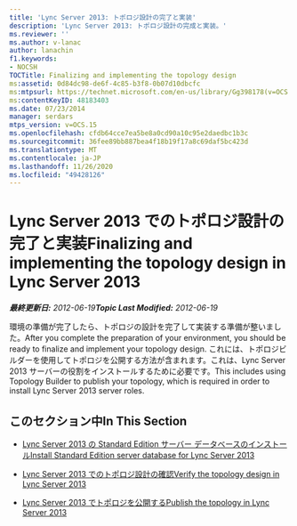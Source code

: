 ```yaml
---
title: 'Lync Server 2013: トポロジ設計の完了と実装'
description: 'Lync Server 2013: トポロジ設計の完成と実装。'
ms.reviewer: ''
ms.author: v-lanac
author: lanachin
f1.keywords:
- NOCSH
TOCTitle: Finalizing and implementing the topology design
ms:assetid: 0d84dc98-de6f-4c85-b3f8-0b07d10dbcfc
ms:mtpsurl: https://technet.microsoft.com/en-us/library/Gg398178(v=OCS.15)
ms:contentKeyID: 48183403
ms.date: 07/23/2014
manager: serdars
mtps_version: v=OCS.15
ms.openlocfilehash: cfdb64cce7ea5be8a0cd90a10c95e2daedbc1b3c
ms.sourcegitcommit: 36fee89bb887bea4f18b19f17a8c69daf5bc423d
ms.translationtype: MT
ms.contentlocale: ja-JP
ms.lasthandoff: 11/26/2020
ms.locfileid: "49428126"
---
```

# <a name="finalizing-and-implementing-the-topology-design-in-lync-server-2013"></a><span data-ttu-id="06fef-103">Lync Server 2013 でのトポロジ設計の完了と実装</span><span class="sxs-lookup"><span data-stu-id="06fef-103">Finalizing and implementing the topology design in Lync Server 2013</span></span>

<div data-xmlns="http://www.w3.org/1999/xhtml">

<div class="topic" data-xmlns="http://www.w3.org/1999/xhtml" data-msxsl="urn:schemas-microsoft-com:xslt" data-cs="https://msdn.microsoft.com/">

<div data-asp="https://msdn2.microsoft.com/asp">



</div>

<div id="mainSection">

<div id="mainBody"><span data-ttu-id="06fef-104">

<span> </span></span><span class="sxs-lookup"><span data-stu-id="06fef-104">

<span> </span></span></span>

<span data-ttu-id="06fef-105">_**最終更新日:** 2012-06-19_</span><span class="sxs-lookup"><span data-stu-id="06fef-105">_**Topic Last Modified:** 2012-06-19_</span></span>

<span data-ttu-id="06fef-106">環境の準備が完了したら、トポロジの設計を完了して実装する準備が整いました。</span><span class="sxs-lookup"><span data-stu-id="06fef-106">After you complete the preparation of your environment, you should be ready to finalize and implement your topology design.</span></span> <span data-ttu-id="06fef-107">これには、トポロジビルダーを使用してトポロジを公開する方法が含まれます。これは、Lync Server 2013 サーバーの役割をインストールするために必要です。</span><span class="sxs-lookup"><span data-stu-id="06fef-107">This includes using Topology Builder to publish your topology, which is required in order to install Lync Server 2013 server roles.</span></span>

<div>

## <a name="in-this-section"></a><span data-ttu-id="06fef-108">このセクション中</span><span class="sxs-lookup"><span data-stu-id="06fef-108">In This Section</span></span>

  - [<span data-ttu-id="06fef-109">Lync Server 2013 の Standard Edition サーバー データベースのインストール</span><span class="sxs-lookup"><span data-stu-id="06fef-109">Install Standard Edition server database for Lync Server 2013</span></span>](lync-server-2013-install-standard-edition-server-database.md)

  - [<span data-ttu-id="06fef-110">Lync Server 2013 でのトポロジ設計の確認</span><span class="sxs-lookup"><span data-stu-id="06fef-110">Verify the topology design in Lync Server 2013</span></span>](lync-server-2013-verify-the-topology-design.md)

  - [<span data-ttu-id="06fef-111">Lync Server 2013 でトポロジを公開する</span><span class="sxs-lookup"><span data-stu-id="06fef-111">Publish the topology in Lync Server 2013</span></span>](lync-server-2013-publish-the-topology.md)

<span data-ttu-id="06fef-112"></div>

</div>

<span> </span>

</div>

</div>

</span><span class="sxs-lookup"><span data-stu-id="06fef-112"></div>

</div>

<span> </span>

</div>

</div>

</span></span></div>

